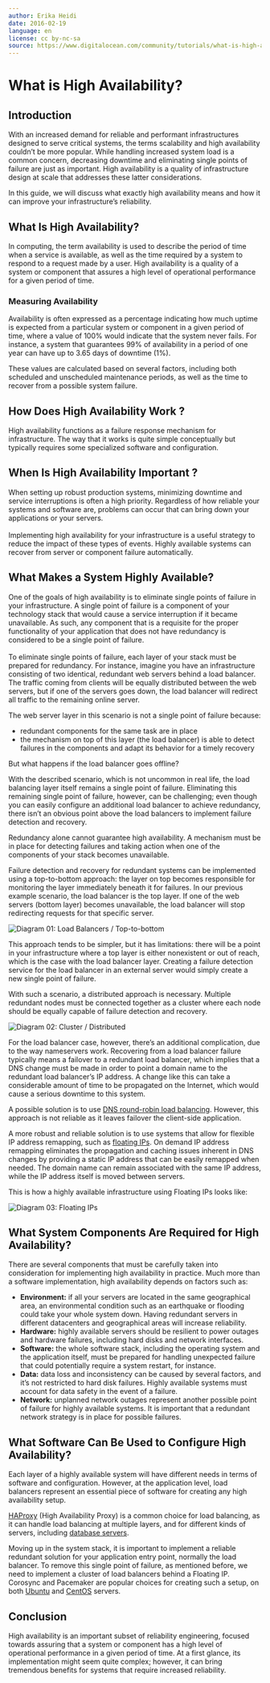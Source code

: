 ```yaml
---
author: Erika Heidi
date: 2016-02-19
language: en
license: cc by-nc-sa
source: https://www.digitalocean.com/community/tutorials/what-is-high-availability
---
```


# What is High Availability?

## Introduction

With an increased demand for reliable and performant infrastructures designed to serve critical systems, the terms scalability and high availability couldn’t be more popular. While handling increased system load is a common concern, decreasing downtime and eliminating single points of failure are just as important. High availability is a quality of infrastructure design at scale that addresses these latter considerations.

In this guide, we will discuss what exactly high availability means and how it can improve your infrastructure’s reliability.

## What Is High Availability?

In computing, the term availability is used to describe the period of time when a service is available, as well as the time required by a system to respond to a request made by a user. High availability is a quality of a system or component that assures a high level of operational performance for a given period of time.

### Measuring Availability

Availability is often expressed as a percentage indicating how much uptime is expected from a particular system or component in a given period of time, where a value of 100% would indicate that the system never fails. For instance, a system that guarantees 99% of availability in a period of one year can have up to 3.65 days of downtime (1%).

These values are calculated based on several factors, including both scheduled and unscheduled maintenance periods, as well as the time to recover from a possible system failure.

## How Does High Availability Work ?

High availability functions as a failure response mechanism for infrastructure. The way that it works is quite simple conceptually but typically requires some specialized software and configuration.

## When Is High Availability Important ?

When setting up robust production systems, minimizing downtime and service interruptions is often a high priority. Regardless of how reliable your systems and software are, problems can occur that can bring down your applications or your servers.  
​  
Implementing high availability for your infrastructure is a useful strategy to reduce the impact of these types of events. Highly available systems can recover from server or component failure automatically.

## What Makes a System Highly Available?

One of the goals of high availability is to eliminate single points of failure in your infrastructure. A single point of failure is a component of your technology stack that would cause a service interruption if it became unavailable. As such, any component that is a requisite for the proper functionality of your application that does not have redundancy is considered to be a single point of failure.  
​  
To eliminate single points of failure, each layer of your stack must be prepared for redundancy. For instance, imagine you have an infrastructure consisting of two identical, redundant web servers behind a load balancer. The traffic coming from clients will be equally distributed between the web servers, but if one of the servers goes down, the load balancer will redirect all traffic to the remaining online server.

The web server layer in this scenario is not a single point of failure because:

- redundant components for the same task are in place 
- the mechanism on top of this layer (the load balancer) is able to detect failures in the components and adapt its behavior for a timely recovery

But what happens if the load balancer goes offline?

With the described scenario, which is not uncommon in real life, the load balancing layer itself remains a single point of failure. Eliminating this remaining single point of failure, however, can be challenging; even though you can easily configure an additional load balancer to achieve redundancy, there isn’t an obvious point above the load balancers to implement failure detection and recovery.

Redundancy alone cannot guarantee high availability. A mechanism must be in place for detecting failures and taking action when one of the components of your stack becomes unavailable.

Failure detection and recovery for redundant systems can be implemented using a top-to-bottom approach: the layer on top becomes responsible for monitoring the layer immediately beneath it for failures. In our previous example scenario, the load balancer is the top layer. If one of the web servers (bottom layer) becomes unavailable, the load balancer will stop redirecting requests for that specific server.

![Diagram 01: Load Balancers / Top-to-bottom](https://raw.githubusercontent.com/opendocs-md/do-tutorials-images/master/img/high-availability/Diagram_2.png)

This approach tends to be simpler, but it has limitations: there will be a point in your infrastructure where a top layer is either nonexistent or out of reach, which is the case with the load balancer layer. Creating a failure detection service for the load balancer in an external server would simply create a new single point of failure.

With such a scenario, a distributed approach is necessary. Multiple redundant nodes must be connected together as a cluster where each node should be equally capable of failure detection and recovery.

![Diagram 02: Cluster / Distributed](https://raw.githubusercontent.com/opendocs-md/do-tutorials-images/master/img/high-availability/Diagram_1.png)

For the load balancer case, however, there’s an additional complication, due to the way nameservers work. Recovering from a load balancer failure typically means a failover to a redundant load balancer, which implies that a DNS change must be made in order to point a domain name to the redundant load balancer’s IP address. A change like this can take a considerable amount of time to be propagated on the Internet, which would cause a serious downtime to this system.

A possible solution is to use [DNS round-robin load balancing](how-to-configure-dns-round-robin-load-balancing-for-high-availability). However, this approach is not reliable as it leaves failover the client-side application.

A more robust and reliable solution is to use systems that allow for flexible IP address remapping, such as [floating IPs](how-to-use-floating-ips-on-digitalocean). On demand IP address remapping eliminates the propagation and caching issues inherent in DNS changes by providing a static IP address that can be easily remapped when needed. The domain name can remain associated with the same IP address, while the IP address itself is moved between servers.

This is how a highly available infrastructure using Floating IPs looks like:

![Diagram 03: Floating IPs](https://raw.githubusercontent.com/opendocs-md/do-tutorials-images/master/img/high_availability/ha-diagram-animated.gif)

## What System Components Are Required for High Availability?

There are several components that must be carefully taken into consideration for implementing high availability in practice. Much more than a software implementation, high availability depends on factors such as:

- **Environment:** if all your servers are located in the same geographical area, an environmental condition such as an earthquake or flooding could take your whole system down. Having redundant servers in different datacenters and geographical areas will increase reliability. 
- **Hardware:** highly available servers should be resilient to power outages and hardware failures, including hard disks and network interfaces. 
- **Software:** the whole software stack, including the operating system and the application itself, must be prepared for handling unexpected failure that could potentially require a system restart, for instance. 
- **Data:** data loss and inconsistency can be caused by several factors, and it’s not restricted to hard disk failures. Highly available systems must account for data safety in the event of a failure.
- **Network:** unplanned network outages represent another possible point of failure for highly available systems. It is important that a redundant network strategy is in place for possible failures. 

## What Software Can Be Used to Configure High Availability?

Each layer of a highly available system will have different needs in terms of software and configuration. However, at the application level, load balancers represent an essential piece of software for creating any high availability setup.

[HAProxy](an-introduction-to-haproxy-and-load-balancing-concepts) (High Availability Proxy) is a common choice for load balancing, as it can handle load balancing at multiple layers, and for different kinds of servers, including [database servers](how-to-use-haproxy-to-set-up-mysql-load-balancing--3).

Moving up in the system stack, it is important to implement a reliable redundant solution for your application entry point, normally the load balancer. To remove this single point of failure, as mentioned before, we need to implement a cluster of load balancers behind a Floating IP. Corosync and Pacemaker are popular choices for creating such a setup, on both [Ubuntu](how-to-create-a-high-availability-setup-with-corosync-pacemaker-and-floating-ips-on-ubuntu-14-04) and [CentOS](how-to-create-a-high-availability-setup-with-pacemaker-corosync-and-floating-ips-on-centos-7) servers.

## Conclusion

High availability is an important subset of reliability engineering, focused towards assuring that a system or component has a high level of operational performance in a given period of time. At a first glance, its implementation might seem quite complex; however, it can bring tremendous benefits for systems that require increased reliability.
